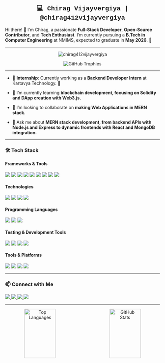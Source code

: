 <h2 align="center" style="font-family: 'Courier New', monospace;">💻 Chirag Vijayvergiya | @chirag412vijayvergiya</h2>

Hi there! 👋 I'm Chirag, a passionate **Full-Stack Developer**, **Open-Source Contributor**, and **Tech Enthusiast**. I’m currently pursuing a **B.Tech in Computer Engineering** at NMIMS, expected to graduate in **May 2026**. 🚀  

---

<p align="center"> <img src="https://komarev.com/ghpvc/?username=chirag412vijayvergiya&label=Profile%20views&color=0e75b6&style=flat" alt="chirag412vijayvergiya" /> </p>

<p align="center">
  <img src="https://github-profile-trophy.vercel.app/?username=chirag412vijayvergiya&theme=radical&column=5&margin-w=15&margin-h=15" alt="GitHub Trophies" />
</p>

---

- 🎯 **Internship**: Currently working as a **Backend Developer Intern** at Kartavya Technology. 🚀

- 🌱 I’m currently learning **blockchain development, focusing on Solidity and DApp creation with Web3.js.**

- 🤝 I’m looking to collaborate on **making Web Applications in MERN stack.**

- 💬 Ask me about **MERN stack development, from backend APIs with Node.js and Express to dynamic frontends with React and MongoDB integration.**

--- 

### 🛠️ **Tech Stack**  
#### **Frameworks & Tools**  
<p align="left">
  <img src="https://img.shields.io/badge/Next.js-000?logo=next.js&logoColor=white" />
  <img src="https://img.shields.io/badge/Node.js-339933?logo=node.js&logoColor=white" />
  <img src="https://img.shields.io/badge/React-61DAFB?logo=react&logoColor=black" />
  <img src="https://img.shields.io/badge/Express.js-000?logo=express&logoColor=white" />
  <img src="https://img.shields.io/badge/MongoDB-47A248?logo=mongodb&logoColor=white" />
  <img src="https://img.shields.io/badge/MySQL-4479A1?logo=mysql&logoColor=white" />
  <img src="https://img.shields.io/badge/Tailwind_CSS-06B6D4?logo=tailwind-css&logoColor=white" />
  <img src="https://img.shields.io/badge/HTML5-E34F26?logo=html5&logoColor=white" />
  <img src="https://img.shields.io/badge/CSS3-1572B6?logo=css3&logoColor=white" />
</p>


#### **Technologies**  
<p align="left">
  <img src="https://img.shields.io/badge/REST%20API-Enabled-brightgreen.svg" />
  <img src="https://img.shields.io/badge/Redux-764ABC?logo=redux&logoColor=white" />
  <img src="https://img.shields.io/badge/Ethereum-3C3C3D?logo=ethereum&logoColor=white" />
  <img src="https://img.shields.io/badge/Solidity-363636?logo=solidity&logoColor=white" />
</p>

#### **Programming Languages**  
<p align="left">
  <img src="https://img.shields.io/badge/C%2B%2B-20-lightgrey.svg" />
  <img src="https://img.shields.io/badge/Python-3.9-blue.svg" />
  <img src="https://img.shields.io/badge/JavaScript-ES6-yellow.svg" />
</p>

#### **Testing & Development Tools**  
<p align="left">
  <img src="https://img.shields.io/badge/Jest-C21325?logo=jest&logoColor=white" />
  <img src="https://img.shields.io/badge/Supertest-000?logo=testing-library&logoColor=white" />
  <img src="https://img.shields.io/badge/Husky-2E8B57?logo=husky&logoColor=white" />
  <img src="https://img.shields.io/badge/Postman-FF6C37?logo=postman&logoColor=white" />
</p>

#### **Tools & Platforms**  
<p align="left">
  <img src="https://img.shields.io/badge/Git-F05032?logo=git&logoColor=white" />
  <img src="https://img.shields.io/badge/GitHub-181717?logo=github&logoColor=white" />
  <img src="https://img.shields.io/badge/Vercel-000?logo=vercel&logoColor=white" />
  <img src="https://img.shields.io/badge/Android%20Studio-2020.3.1-green.svg" />
</p>

---

### 📫 **Connect with Me**
<p align="left">
  <a href="https://chirag-vijay.vercel.app/">
    <img src="https://img.shields.io/badge/Portfolio-%23000000.svg?&style=for-the-badge" />
  </a>
  <a href="https://www.linkedin.com/in/chirag-vijayvergiya-548635245/">
    <img src="https://img.shields.io/badge/LinkedIn-%230077B5.svg?&style=for-the-badge&logo=linkedin&logoColor=white" />
  </a>
  <a href="https://leetcode.com/u/chiragvijayvergiya/">
    <img src="https://img.shields.io/badge/LeetCode-%23FFA116.svg?&style=for-the-badge&logo=leetcode&logoColor=white" />
  </a>
  <a href="mailto:chiragvijayvergiya412@gmail.com">
    <img src="https://img.shields.io/badge/Email-%23D14836.svg?&style=for-the-badge&logo=gmail&logoColor=white" />
  </a>
</p>

---

<p align="center">
  <img align="left" src="https://github-readme-stats.vercel.app/api/top-langs/?username=chirag412vijayvergiya&layout=compact&theme=radical" alt="Top Languages" width="45%" height="160">
  <img align="right" src="https://github-readme-stats.vercel.app/api?username=chirag412vijayvergiya&show_icons=true&theme=radical" alt="GitHub Stats" width="45%" height="160">
</p>




<!-- <p><img align="center" src="https://github-readme-streak-stats.herokuapp.com/?user=chirag412vijayvergiya&" alt="chirag412vijayvergiya" /></p> -->
